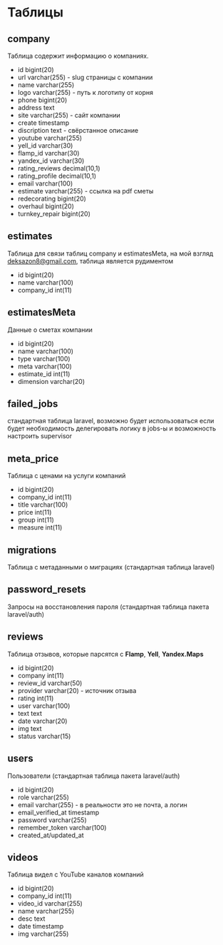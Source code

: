 # Таблицы

## company 
Таблица содержит информацию о компаниях.
 * id bigint(20)
 * url varchar(255) - slug страницы с компании
 * name	varchar(255)
 * logo	varchar(255) - путь к логотипу от корня
 * phone bigint(20)
 * address text
 * site	varchar(255) - сайт компании
 * create timestamp
 * discription text - свёрстанное описание
 * youtube varchar(255)
 * yell_id varchar(30)
 * flamp_id	varchar(30)
 * yandex_id varchar(30)
 * rating_reviews decimal(10,1)
 * rating_profile decimal(10,1)
 * email varchar(100)
 * estimate varchar(255) - ссылка на pdf сметы
 * redecorating	bigint(20)
 * overhaul	bigint(20)
 * turnkey_repair bigint(20)

## estimates

Таблица для связи таблиц company и estimatesMeta, на мой взгляд <deksazon8@gmail.com>, таблица является рудиментом
* id bigint(20)	
* name varchar(100)
* company_id int(11)

## estimatesMeta

Данные о сметах компании
* id bigint(20)	
* name varchar(100)
* type varchar(100)
* meta varchar(100)
* estimate_id int(11)
* dimension varchar(20)

## failed_jobs

стандартная таблица laravel, возможно будет использоваться если будет необходимость делегировать логику в jobs-ы и возможность настроить supervisor

## meta_price

Таблица с ценами на услуги компаний

* id bigint(20)
* company_id int(11)
* title	varchar(100)
* price	int(11)
* group	int(11)
* measure int(11)

## migrations

Таблица с метаданными о миграциях (стандартная таблица laravel)

## password_resets

Запросы на восстановления пароля (стандартная таблица пакета laravel/auth)

## reviews
Таблица отзывов, которые парсятся с __Flamp__, __Yell__, __Yandex.Maps__

* id bigint(20)
* company int(11)
* review_id	varchar(50)
* provider varchar(20) - источник отзыва
* rating int(11)
* user varchar(100)
* text text
* date varchar(20)
* img text
* status varchar(15)

## users

Пользователи (стандартная таблица пакета laravel/auth)

* id bigint(20)
* role varchar(255)
* email varchar(255) - в реальности это не почта, а логин
* email_verified_at timestamp
* password varchar(255)
* remember_token varchar(100)
* created_at/updated_at

## videos

Таблица видел с YouTube каналов компаний
* id bigint(20)
* company_id int(11)
* video_id varchar(255)
* name varchar(255)
* desc text
* date timestamp
* img varchar(255)
